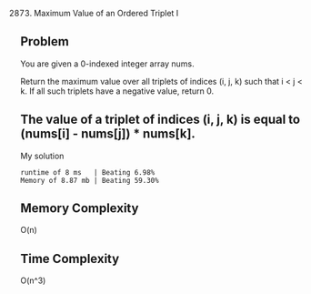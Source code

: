 2873. Maximum Value of an Ordered Triplet I

Problem
------------------------------------------------------------------------------------------------------------------------------------------------------------------------------------------------------------------------------------------------------------------------
You are given a 0-indexed integer array nums.

Return the maximum value over all triplets of indices (i, j, k) such that i < j < k. If all such triplets have a negative value, return 0.

The value of a triplet of indices (i, j, k) is equal to (nums[i] - nums[j]) * nums[k].
------------------------------------------------------------------------------------------------------------------------------------------------------------------------------------------------------------------------------------------------------------------------

My solution 

    runtime of 8 ms   | Beating 6.98%
    Memory of 8.87 mb | Beating 59.30%


Memory Complexity
------------------------------------------------------------------
O(n)

Time Complexity
------------------------------------------------------------------
O(n^3)

